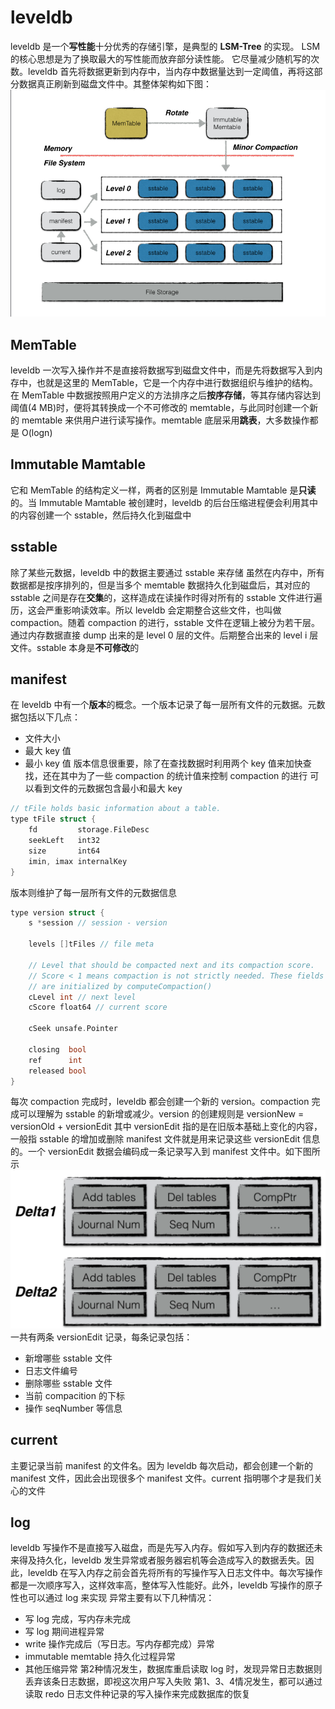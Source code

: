 # leveldb
leveldb 是一个**写性能**十分优秀的存储引擎，是典型的 **LSM-Tree** 的实现。
LSM 的核心思想是为了换取最大的写性能而放弃部分读性能。
它尽量减少随机写的次数。leveldb 首先将数据更新到内存中，当内存中数据量达到一定阈值，再将这部分数据真正刷新到磁盘文件中。其整体架构如下图：
![mainframe](./img/mainframe.png)

## MemTable
leveldb 一次写入操作并不是直接将数据写到磁盘文件中，而是先将数据写入到内存中，也就是这里的 MemTable，它是一个内存中进行数据组织与维护的结构。
在 MemTable 中数据按照用户定义的方法排序之后**按序存储**，等其存储内容达到阈值(4 MB)时，便将其转换成一个不可修改的 memtable，与此同时创建一个新的 memtable 来供用户进行读写操作。memtable 底层采用**跳表**，大多数操作都是 O(logn)

## Immutable Mamtable
它和 MemTable 的结构定义一样，两者的区别是 Immutable Mamtable 是**只读**的。当 Immutable Mamtable 被创建时，leveldb 的后台压缩进程便会利用其中的内容创建一个 sstable，然后持久化到磁盘中

## sstable
除了某些元数据，leveldb 中的数据主要通过 sstable 来存储
虽然在内存中，所有数据都是按序排列的，但是当多个 memtable 数据持久化到磁盘后，其对应的 sstable 之间是存在**交集**的，这样造成在读操作时得对所有的 sstable 文件进行遍历，这会严重影响读效率。所以 leveldb 会定期整合这些文件，也叫做 compaction。随着 compaction 的进行，sstable 文件在逻辑上被分为若干层。通过内存数据直接 dump 出来的是 level 0 层的文件。后期整合出来的 level i 层文件。sstable 本身是**不可修改**的

## manifest
在 leveldb 中有一个**版本**的概念。一个版本记录了每一层所有文件的元数据。元数据包括以下几点：
* 文件大小
* 最大 key 值
* 最小 key 值
版本信息很重要，除了在查找数据时利用两个 key 值来加快查找，还在其中为了一些 compaction 的统计值来控制 compaction 的进行
可以看到文件的元数据包含最小和最大 key
```C++
// tFile holds basic information about a table.
type tFile struct {
    fd         storage.FileDesc
    seekLeft   int32
    size       int64
    imin, imax internalKey
}
```
版本则维护了每一层所有文件的元数据信息
```C++
type version struct {
    s *session // session - version

    levels []tFiles // file meta

    // Level that should be compacted next and its compaction score.
    // Score < 1 means compaction is not strictly needed. These fields
    // are initialized by computeCompaction()
    cLevel int // next level
    cScore float64 // current score

    cSeek unsafe.Pointer

    closing  bool
    ref      int
    released bool
}
```
每次 compaction 完成时，leveldb 都会创建一个新的 version。compaction 完成可以理解为 sstable 的新增或减少。version 的创建规则是
versionNew = versionOld + versionEdit
其中 versionEdit 指的是在旧版本基础上变化的内容，一般指 sstable 的增加或删除
manifest 文件就是用来记录这些 versionEdit 信息的。一个 versionEdit 数据会编码成一条记录写入到 manifest 文件中。如下图所示
![manifest](./img/manifest.png)
一共有两条 versionEdit 记录，每条记录包括：
* 新增哪些 sstable 文件
* 日志文件编号
* 删除哪些 sstable 文件
* 当前 compacition 的下标
* 操作 seqNumber 等信息

## current
主要记录当前 manifest 的文件名。因为 leveldb 每次启动，都会创建一个新的 manifest 文件，因此会出现很多个 manifest 文件。current 指明哪个才是我们关心的文件

## log
leveldb 写操作不是直接写入磁盘，而是先写入内存。假如写入到内存的数据还未来得及持久化，leveldb 发生异常或者服务器宕机等会造成写入的数据丢失。因此，leveldb 在写入内存之前会首先将所有的写操作写入日志文件中。每次写操作都是一次顺序写入，这样效率高，整体写入性能好。此外，leveldb 写操作的原子性也可以通过 log 来实现
异常主要有以下几种情况：
* 写 log 完成，写内存未完成
* 写 log 期间进程异常
* write 操作完成后（写日志。写内存都完成）异常
* immutable memtable 持久化过程异常
* 其他压缩异常
第2种情况发生，数据库重启读取 log 时，发现异常日志数据则丢弃该条日志数据，即视这次用户写入失败
第1、3、4情况发生，都可以通过读取 redo 日志文件种记录的写入操作来完成数据库的恢复
